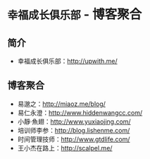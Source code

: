 # `幸福成长俱乐部` - 博客聚合

## 简介

* 幸福成长俱乐部：http://upwith.me/  

## 博客聚合

* 易邈之：http://miaoz.me/blog/  
* 易仁永澄：http://www.hiddenwangcc.com/  
* 小靜·魚翅：http://www.yuxiaojing.com/  
* 培训师李参：http://blog.lishenme.com/  
* 时间管理技师：http://www.gtdlife.com/  
* 王小杰在路上：http://scalpel.me/  